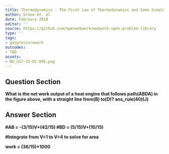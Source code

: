 ```yaml
---
title: Thermodynamics - The First Law of Thermodynamics and Some Simple Processes
author: Urone et. al
date: February 2018
editor: ''
source: https://github.com/openwebwork/webwork-open-problem-library
type: ''
tags:
- gaspressurework
outcomes:
- TBD
assets:
- NU_U17-15-02-006.png
---
```


## Question Section 

<b>
What is the net work output of a heat engine that follows path(ABDA) in the figure above, with a straight line from(B) to(D)?
ans_rule(40)(J)


## Answer Section

#AB = -(3/15)V+(42/15)
#BD = (5/15)V+(10/15)

#Integrate from V=1 to V=4 to solve for area

work = (36/15)*1000